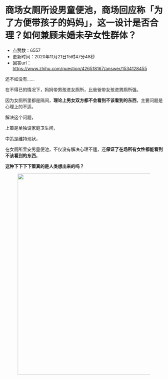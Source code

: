 # 商场女厕所设男童便池，商场回应称「为了方便带孩子的妈妈」，这一设计是否合理？如何兼顾未婚未孕女性群体？
- 点赞数：6557
- 更新时间：2020年11月21日15时47分48秒
- 回答url：https://www.zhihu.com/question/426518167/answer/1534128455
<body>
 <p data-pid="ft2Yj4im">还不如没有……</p>
 <p data-pid="uXUtT7eX">在不得已的情况下，妈妈带男孩进女厕所，比爸爸带女孩进男厕所强。</p>
 <p data-pid="cLZa-VEQ">因为女厕所里都是隔间，<b>理论上男女双方都不会看到不该看到的东西</b>，主要问题是心理上的不适。</p>
 <p data-pid="cOxdvG_3">解决这个问题，</p>
 <p data-pid="gUmhBWhE">上策是单独设家庭卫生间，</p>
 <p data-pid="Zle-Obkm">中策是维持现状，</p>
 <p data-pid="Ltmj7mhE">在女厕所里安男童便池，不仅没有解决心理不适，还<b>保证了在场所有女性都能看到不该看到的东西</b>。</p>
 <p data-pid="5UTuEdDa"><b>这种下下下下策真的是人类想出来的吗？</b></p>
 <figure data-size="normal">
  <img src="https://pica.zhimg.com/50/v2-ba0e0c4eea424a468e2e851d3c577016_720w.jpg?source=1940ef5c" data-rawwidth="640" data-rawheight="500" data-size="normal" data-original-token="v2-faed586bb0ac98b1ee4b3981568377d2" data-default-watermark-src="https://picx.zhimg.com/50/v2-d7d450c5f495d2f796edf251bc211aaa_720w.jpg?source=1940ef5c" class="origin_image zh-lightbox-thumb" width="640" data-original="https://pic1.zhimg.com/v2-ba0e0c4eea424a468e2e851d3c577016_r.jpg?source=1940ef5c">
 </figure>
 <p></p>
</body>